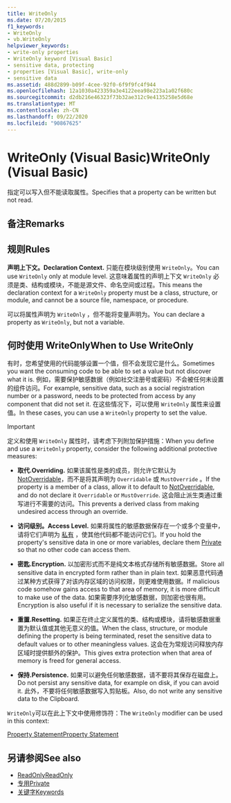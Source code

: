 ```yaml
---
title: WriteOnly
ms.date: 07/20/2015
f1_keywords:
- WriteOnly
- vb.WriteOnly
helpviewer_keywords:
- write-only properties
- WriteOnly keyword [Visual Basic]
- sensitive data, protecting
- properties [Visual Basic], write-only
- sensitive data
ms.assetid: 488d2899-b09f-4cee-92f0-6f9f9fc4f944
ms.openlocfilehash: 12a1030a423359a3e4122eea98e223a1a02f680c
ms.sourcegitcommit: d2db216e46323f73b32ae312c9e4135258e5d68e
ms.translationtype: MT
ms.contentlocale: zh-CN
ms.lasthandoff: 09/22/2020
ms.locfileid: "90867625"
---
```

# <a name="writeonly-visual-basic"></a><span data-ttu-id="dd9a2-102">WriteOnly (Visual Basic)</span><span class="sxs-lookup"><span data-stu-id="dd9a2-102">WriteOnly (Visual Basic)</span></span>

<span data-ttu-id="dd9a2-103">指定可以写入但不能读取属性。</span><span class="sxs-lookup"><span data-stu-id="dd9a2-103">Specifies that a property can be written but not read.</span></span>  
  
## <a name="remarks"></a><span data-ttu-id="dd9a2-104">备注</span><span class="sxs-lookup"><span data-stu-id="dd9a2-104">Remarks</span></span>  
  
## <a name="rules"></a><span data-ttu-id="dd9a2-105">规则</span><span class="sxs-lookup"><span data-stu-id="dd9a2-105">Rules</span></span>  

 <span data-ttu-id="dd9a2-106">**声明上下文。**</span><span class="sxs-lookup"><span data-stu-id="dd9a2-106">**Declaration Context.**</span></span> <span data-ttu-id="dd9a2-107">只能在模块级别使用 `WriteOnly`。</span><span class="sxs-lookup"><span data-stu-id="dd9a2-107">You can use `WriteOnly` only at module level.</span></span> <span data-ttu-id="dd9a2-108">这意味着属性的声明上下文 `WriteOnly` 必须是类、结构或模块，不能是源文件、命名空间或过程。</span><span class="sxs-lookup"><span data-stu-id="dd9a2-108">This means the declaration context for a `WriteOnly` property must be a class, structure, or module, and cannot be a source file, namespace, or procedure.</span></span>  
  
 <span data-ttu-id="dd9a2-109">可以将属性声明为 `WriteOnly` ，但不能将变量声明为。</span><span class="sxs-lookup"><span data-stu-id="dd9a2-109">You can declare a property as `WriteOnly`, but not a variable.</span></span>  
  
## <a name="when-to-use-writeonly"></a><span data-ttu-id="dd9a2-110">何时使用 WriteOnly</span><span class="sxs-lookup"><span data-stu-id="dd9a2-110">When to Use WriteOnly</span></span>  

 <span data-ttu-id="dd9a2-111">有时，您希望使用的代码能够设置一个值，但不会发现它是什么。</span><span class="sxs-lookup"><span data-stu-id="dd9a2-111">Sometimes you want the consuming code to be able to set a value but not discover what it is.</span></span> <span data-ttu-id="dd9a2-112">例如，需要保护敏感数据（例如社交注册号或密码）不会被任何未设置的组件访问。</span><span class="sxs-lookup"><span data-stu-id="dd9a2-112">For example, sensitive data, such as a social registration number or a password, needs to be protected from access by any component that did not set it.</span></span> <span data-ttu-id="dd9a2-113">在这些情况下，可以使用 `WriteOnly` 属性来设置值。</span><span class="sxs-lookup"><span data-stu-id="dd9a2-113">In these cases, you can use a `WriteOnly` property to set the value.</span></span>  
  
> [!IMPORTANT]
> <span data-ttu-id="dd9a2-114">定义和使用 `WriteOnly` 属性时，请考虑下列附加保护措施：</span><span class="sxs-lookup"><span data-stu-id="dd9a2-114">When you define and use a `WriteOnly` property, consider the following additional protective measures:</span></span>  
  
- <span data-ttu-id="dd9a2-115">**取代.**</span><span class="sxs-lookup"><span data-stu-id="dd9a2-115">**Overriding.**</span></span> <span data-ttu-id="dd9a2-116">如果该属性是类的成员，则允许它默认为 [NotOverridable](notoverridable.md)，而不是将其声明为 `Overridable` 或 `MustOverride` 。</span><span class="sxs-lookup"><span data-stu-id="dd9a2-116">If the property is a member of a class, allow it to default to [NotOverridable](notoverridable.md), and do not declare it `Overridable` or `MustOverride`.</span></span> <span data-ttu-id="dd9a2-117">这会阻止派生类通过重写进行不需要的访问。</span><span class="sxs-lookup"><span data-stu-id="dd9a2-117">This prevents a derived class from making undesired access through an override.</span></span>  
  
- <span data-ttu-id="dd9a2-118">**访问级别。**</span><span class="sxs-lookup"><span data-stu-id="dd9a2-118">**Access Level.**</span></span> <span data-ttu-id="dd9a2-119">如果将属性的敏感数据保存在一个或多个变量中，请将它们声明为 [私有](private.md) ，使其他代码都不能访问它们。</span><span class="sxs-lookup"><span data-stu-id="dd9a2-119">If you hold the property's sensitive data in one or more variables, declare them [Private](private.md) so that no other code can access them.</span></span>  
  
- <span data-ttu-id="dd9a2-120">**密匙.**</span><span class="sxs-lookup"><span data-stu-id="dd9a2-120">**Encryption.**</span></span> <span data-ttu-id="dd9a2-121">以加密形式而不是纯文本格式存储所有敏感数据。</span><span class="sxs-lookup"><span data-stu-id="dd9a2-121">Store all sensitive data in encrypted form rather than in plain text.</span></span> <span data-ttu-id="dd9a2-122">如果恶意代码通过某种方式获得了对该内存区域的访问权限，则更难使用数据。</span><span class="sxs-lookup"><span data-stu-id="dd9a2-122">If malicious code somehow gains access to that area of memory, it is more difficult to make use of the data.</span></span> <span data-ttu-id="dd9a2-123">如果需要序列化敏感数据，则加密也很有用。</span><span class="sxs-lookup"><span data-stu-id="dd9a2-123">Encryption is also useful if it is necessary to serialize the sensitive data.</span></span>  
  
- <span data-ttu-id="dd9a2-124">**重置.**</span><span class="sxs-lookup"><span data-stu-id="dd9a2-124">**Resetting.**</span></span> <span data-ttu-id="dd9a2-125">如果正在终止定义属性的类、结构或模块，请将敏感数据重置为默认值或其他无意义的值。</span><span class="sxs-lookup"><span data-stu-id="dd9a2-125">When the class, structure, or module defining the property is being terminated, reset the sensitive data to default values or to other meaningless values.</span></span> <span data-ttu-id="dd9a2-126">这会在为常规访问释放内存区域时提供额外的保护。</span><span class="sxs-lookup"><span data-stu-id="dd9a2-126">This gives extra protection when that area of memory is freed for general access.</span></span>  
  
- <span data-ttu-id="dd9a2-127">**保持.**</span><span class="sxs-lookup"><span data-stu-id="dd9a2-127">**Persistence.**</span></span> <span data-ttu-id="dd9a2-128">如果可以避免任何敏感数据，请不要将其保存在磁盘上。</span><span class="sxs-lookup"><span data-stu-id="dd9a2-128">Do not persist any sensitive data, for example on disk, if you can avoid it.</span></span> <span data-ttu-id="dd9a2-129">此外，不要将任何敏感数据写入剪贴板。</span><span class="sxs-lookup"><span data-stu-id="dd9a2-129">Also, do not write any sensitive data to the Clipboard.</span></span>  
  
 <span data-ttu-id="dd9a2-130">`WriteOnly`可以在此上下文中使用修饰符：</span><span class="sxs-lookup"><span data-stu-id="dd9a2-130">The `WriteOnly` modifier can be used in this context:</span></span>  
  
 [<span data-ttu-id="dd9a2-131">Property Statement</span><span class="sxs-lookup"><span data-stu-id="dd9a2-131">Property Statement</span></span>](../statements/property-statement.md)  
  
## <a name="see-also"></a><span data-ttu-id="dd9a2-132">另请参阅</span><span class="sxs-lookup"><span data-stu-id="dd9a2-132">See also</span></span>

- [<span data-ttu-id="dd9a2-133">ReadOnly</span><span class="sxs-lookup"><span data-stu-id="dd9a2-133">ReadOnly</span></span>](readonly.md)
- [<span data-ttu-id="dd9a2-134">专用</span><span class="sxs-lookup"><span data-stu-id="dd9a2-134">Private</span></span>](private.md)
- [<span data-ttu-id="dd9a2-135">关键字</span><span class="sxs-lookup"><span data-stu-id="dd9a2-135">Keywords</span></span>](../keywords/index.md)
